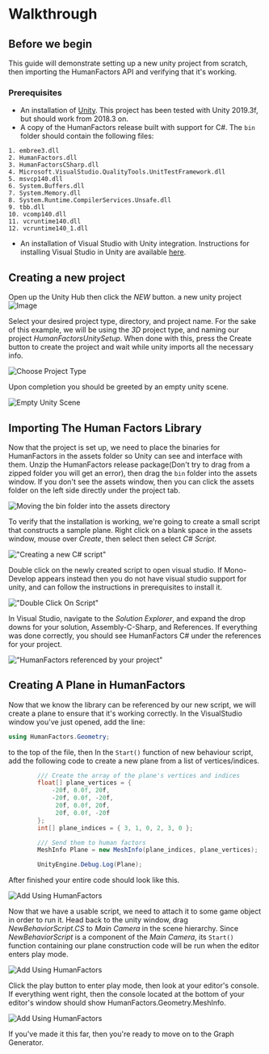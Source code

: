 
# Walkthrough
## Before we begin

 This guide will demonstrate setting up a new unity project from scratch, then importing the HumanFactors API and verifying that it's working. 

### Prerequisites

- An installation of [Unity](https://unity3d.com/get-unity/download). This project has been tested with Unity 2019.3f, but should work from 2018.3 on. 
- A copy of the HumanFactors release built with support for C#. The `bin` folder should contain the following files:

```
1. embree3.dll
2. HumanFactors.dll
3. HumanFactorsCSharp.dll
4. Microsoft.VisualStudio.QualityTools.UnitTestFramework.dll
5. msvcp140.dll
6. System.Buffers.dll
7. System.Memory.dll
8. System.Runtime.CompilerServices.Unsafe.dll
9. tbb.dll
10. vcomp140.dll
11. vcruntime140.dll
12. vcruntime140_1.dll
```

- An installation of Visual Studio with Unity integration. Instructions for installing Visual Studio in Unity are available [here](https://docs.microsoft.com/en-us/visualstudio/cross-platform/getting-started-with-visual-studio-tools-for-unity?view=vs-2019).
  

## Creating a new project

Open up the Unity Hub then click the *NEW* button.
 a new unity project ![Image](../images/UnityNew.PNG)

 Select your desired project type, directory, and project name. For the sake of this example, we will be using the *3D* project type, and naming our project *HumanFactorsUnitySetup*. When done with this, press the Create button to create the project and wait while unity imports all the necessary info.

 ![Choose Project Type](../images/unity_choose_project_type.PNG)

Upon completion you should be greeted by an empty unity scene.

![Empty Unity Scene](../images/blank_unity_scene.PNG)

## Importing The Human Factors Library

Now that the project is set up, we need to place the binaries for HumanFactors in the assets folder so Unity can see and interface with them. Unzip the HumanFactors release package(Don't try to drag from a zipped folder you will get an error), then drag the `bin` folder into the assets window. If you don't see the assets window, then you can click the assets folder on the left side directly under the project tab. 

![Moving the bin folder into the assets directory](../images/bin_to_assets.png)

To verify that the installation is working, we're going to create a small script that constructs a sample plane. Right click on a blank space in the assets window, mouse over *Create*, then select  then select *C# Script*. 

!["Creating a new C# script"](../images/create_new_script.png)

Double click on the newly created script to open visual studio. If Mono-Develop appears instead then you do not have visual studio support for unity, and can follow the instructions in prerequisites to install it.

!["Double Click On Script"](../images/double_click_on_script.png)

 In Visual Studio, navigate to the *Solution Explorer*, and expand the drop downs for your solution, Assembly-C-Sharp, and References. If everything was done correctly, you should see HumanFactors C# under the references for your project.

!["HumanFactors referenced by your project"](../images/visual_studio_human_factors_reference.png)

## Creating A Plane in HumanFactors
Now that we know the library can be referenced by our new script, we will create a plane to ensure that it's working correctly. In the VisualStudio window you've just opened, add the line: 
``` C#
using HumanFactors.Geometry;
```
 to the top of the file, then In the `Start()` function of new behaviour script, add the following code to create a new plane from a list of vertices/indices.

``` C#
        /// Create the array of the plane's vertices and indices
        float[] plane_vertices = {
            -20f, 0.0f, 20f,
            -20f, 0.0f, -20f,
             20f, 0.0f, 20f,
             20f, 0.0f, -20f
        };
        int[] plane_indices = { 3, 1, 0, 2, 3, 0 };

        /// Send them to human factors
        MeshInfo Plane = new MeshInfo(plane_indices, plane_vertices);

        UnityEngine.Debug.Log(Plane);
```

After finished your entire code should look like this.

![Add Using HumanFactors](../images/create_plane.png)

Now that we have a usable script, we need to attach it to some game object in order to run it. Head back to the unity window, drag *NewBehaviorScript.CS* to *Main Camera* in the scene hierarchy. Since *NewBehaviorScript* is a component of the *Main Camera*, its `Start()` function containing our plane construction code will be run when the editor enters play mode.

![Add Using HumanFactors](../images/drag_into_camera.png)

Click the play button to enter play mode, then look at your editor's console. If everything went right, then the console located at the bottom of your editor's window should show HumanFactors.Geometry.MeshInfo. 


![Add Using HumanFactors](../images/console_show_meshinfo.png)

If you've made it this far, then you're ready to move on to the Graph Generator.
